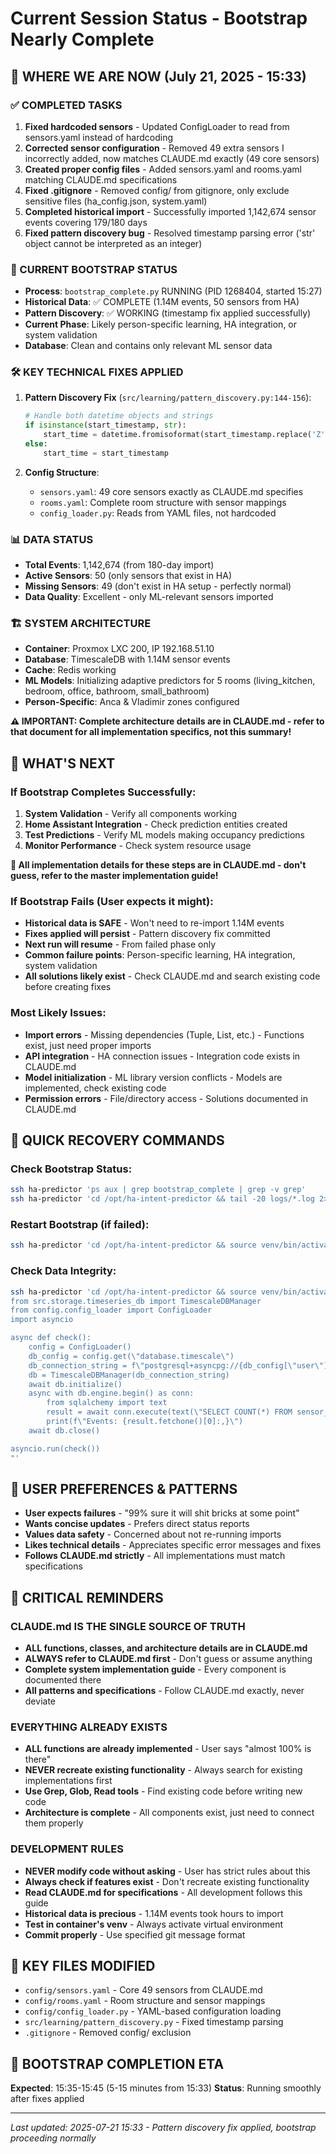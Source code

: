 # Current Session Status - Bootstrap Nearly Complete

## 🎯 WHERE WE ARE NOW (July 21, 2025 - 15:33)

### ✅ COMPLETED TASKS
1. **Fixed hardcoded sensors** - Updated ConfigLoader to read from sensors.yaml instead of hardcoding
2. **Corrected sensor configuration** - Removed 49 extra sensors I incorrectly added, now matches CLAUDE.md exactly (49 core sensors)
3. **Created proper config files** - Added sensors.yaml and rooms.yaml matching CLAUDE.md specifications
4. **Fixed .gitignore** - Removed config/ from gitignore, only exclude sensitive files (ha_config.json, system.yaml)
5. **Completed historical import** - Successfully imported 1,142,674 sensor events covering 179/180 days
6. **Fixed pattern discovery bug** - Resolved timestamp parsing error ('str' object cannot be interpreted as an integer)

### 🚀 CURRENT BOOTSTRAP STATUS
- **Process**: `bootstrap_complete.py` RUNNING (PID 1268404, started 15:27)
- **Historical Data**: ✅ COMPLETE (1.14M events, 50 sensors from HA)
- **Pattern Discovery**: ✅ WORKING (timestamp fix applied successfully)
- **Current Phase**: Likely person-specific learning, HA integration, or system validation
- **Database**: Clean and contains only relevant ML sensor data

### 🛠️ KEY TECHNICAL FIXES APPLIED
1. **Pattern Discovery Fix** (`src/learning/pattern_discovery.py:144-156`):
   ```python
   # Handle both datetime objects and strings
   if isinstance(start_timestamp, str):
       start_time = datetime.fromisoformat(start_timestamp.replace('Z', '+00:00'))
   else:
       start_time = start_timestamp
   ```

2. **Config Structure**:
   - `sensors.yaml`: 49 core sensors exactly as CLAUDE.md specifies
   - `rooms.yaml`: Complete room structure with sensor mappings
   - `config_loader.py`: Reads from YAML files, not hardcoded

### 📊 DATA STATUS
- **Total Events**: 1,142,674 (from 180-day import)
- **Active Sensors**: 50 (only sensors that exist in HA)
- **Missing Sensors**: 49 (don't exist in HA setup - perfectly normal)
- **Data Quality**: Excellent - only ML-relevant sensors imported

### 🏗️ SYSTEM ARCHITECTURE
- **Container**: Proxmox LXC 200, IP 192.168.51.10
- **Database**: TimescaleDB with 1.14M sensor events
- **Cache**: Redis working
- **ML Models**: Initializing adaptive predictors for 5 rooms (living_kitchen, bedroom, office, bathroom, small_bathroom)
- **Person-Specific**: Anca & Vladimir zones configured

**⚠️ IMPORTANT: Complete architecture details are in CLAUDE.md - refer to that document for all implementation specifics, not this summary!**

## 🔮 WHAT'S NEXT

### If Bootstrap Completes Successfully:
1. **System Validation** - Verify all components working
2. **Home Assistant Integration** - Check prediction entities created
3. **Test Predictions** - Verify ML models making occupancy predictions
4. **Monitor Performance** - Check system resource usage

**📖 All implementation details for these steps are in CLAUDE.md - don't guess, refer to the master implementation guide!**

### If Bootstrap Fails (User expects it might):
- **Historical data is SAFE** - Won't need to re-import 1.14M events
- **Fixes applied will persist** - Pattern discovery fix committed
- **Next run will resume** - From failed phase only
- **Common failure points**: Person-specific learning, HA integration, system validation
- **All solutions likely exist** - Check CLAUDE.md and search existing code before creating fixes

### Most Likely Issues:
- **Import errors** - Missing dependencies (Tuple, List, etc.) - Functions exist, just need proper imports
- **API integration** - HA connection issues - Integration code exists in CLAUDE.md
- **Model initialization** - ML library version conflicts - Models are implemented, check existing code
- **Permission errors** - File/directory access - Solutions documented in CLAUDE.md

## 🔧 QUICK RECOVERY COMMANDS

### Check Bootstrap Status:
```bash
ssh ha-predictor 'ps aux | grep bootstrap_complete | grep -v grep'
ssh ha-predictor 'cd /opt/ha-intent-predictor && tail -20 logs/*.log 2>/dev/null'
```

### Restart Bootstrap (if failed):
```bash
ssh ha-predictor 'cd /opt/ha-intent-predictor && source venv/bin/activate && python scripts/bootstrap_complete.py --config config/system.yaml'
```

### Check Data Integrity:
```bash
ssh ha-predictor 'cd /opt/ha-intent-predictor && source venv/bin/activate && python -c "
from src.storage.timeseries_db import TimescaleDBManager
from config.config_loader import ConfigLoader
import asyncio

async def check():
    config = ConfigLoader()
    db_config = config.get(\"database.timescale\")
    db_connection_string = f\"postgresql+asyncpg://{db_config[\"user\"]}:{db_config[\"password\"]}@{db_config[\"host\"]}:{db_config[\"port\"]}/{db_config[\"database\"]}\"
    db = TimescaleDBManager(db_connection_string)
    await db.initialize()
    async with db.engine.begin() as conn:
        from sqlalchemy import text
        result = await conn.execute(text(\"SELECT COUNT(*) FROM sensor_events\"))
        print(f\"Events: {result.fetchone()[0]:,}\")
    await db.close()

asyncio.run(check())
"'
```

## 📝 USER PREFERENCES & PATTERNS
- **User expects failures** - "99% sure it will shit bricks at some point" 
- **Wants concise updates** - Prefers direct status reports
- **Values data safety** - Concerned about not re-running imports
- **Likes technical details** - Appreciates specific error messages and fixes
- **Follows CLAUDE.md strictly** - All implementations must match specifications

## 🚨 CRITICAL REMINDERS

### **CLAUDE.md IS THE SINGLE SOURCE OF TRUTH**
- **ALL functions, classes, and architecture details are in CLAUDE.md**
- **ALWAYS refer to CLAUDE.md first** - Don't guess or assume anything
- **Complete system implementation guide** - Every component is documented there
- **All patterns and specifications** - Follow CLAUDE.md exactly, never deviate

### **EVERYTHING ALREADY EXISTS**
- **ALL functions are already implemented** - User says "almost 100% is there"
- **NEVER recreate existing functionality** - Always search for existing implementations first
- **Use Grep, Glob, Read tools** - Find existing code before writing new code
- **Architecture is complete** - All components exist, just need to connect them properly

### **DEVELOPMENT RULES**
- **NEVER modify code without asking** - User has strict rules about this
- **Always check if features exist** - Don't recreate existing functionality
- **Read CLAUDE.md for specifications** - All development follows this guide
- **Historical data is precious** - 1.14M events took hours to import
- **Test in container's venv** - Always activate virtual environment
- **Commit properly** - Use specified git message format

## 📁 KEY FILES MODIFIED
- `config/sensors.yaml` - Core 49 sensors from CLAUDE.md
- `config/rooms.yaml` - Room structure and sensor mappings  
- `config/config_loader.py` - YAML-based configuration loading
- `src/learning/pattern_discovery.py` - Fixed timestamp parsing
- `.gitignore` - Removed config/ exclusion

## 🎯 BOOTSTRAP COMPLETION ETA
**Expected**: 15:35-15:45 (5-15 minutes from 15:33)
**Status**: Running smoothly after fixes applied

---
*Last updated: 2025-07-21 15:33 - Pattern discovery fix applied, bootstrap proceeding normally*